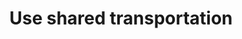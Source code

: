 ---
title: Use shared transportation
subtag: There are a growing number of shared transportation options in Taiwan's major cities. Most are electric-powered and are convenient, clean way to get around.
shortName: shared transport
thumbnail: { 
    src: "./src/_includes/img/actions/shared-scooter.jpg", 
    alt: "iRent, Wemo, and Goshare scooters parked on the footpath in Taipei.",
    caption: "iRent, Wemo and Goshare are electric shared scooter services available in cities around Taiwan."
}
contributors:
    - 
        - display: "Fershad"
        - twitter: "@fershad"
        - github: "fishintaiwan"
    - 
        - display: "Kay"
        - twitter: ""
        - github: ""
---